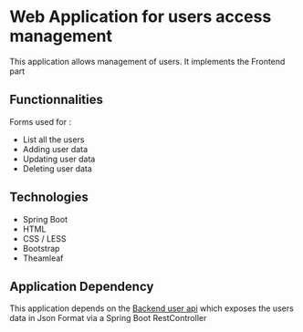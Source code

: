 # Web Application for users access management

This application allows management of users. It implements the Frontend part

## Functionnalities

Forms used for :
- List all the users
- Adding user data
- Updating user data
- Deleting user data

## Technologies

- Spring Boot
- HTML
- CSS / LESS
- Bootstrap
- Theamleaf

## Application Dependency

  This application depends on the <a href ="https://github.com/narcisseisaker/api" style="font-weight: italic;">Backend user api</a>
  which exposes the users data in Json Format via a Spring Boot RestController
